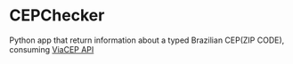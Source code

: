 # CEPChecker

Python app that return information about a typed Brazilian CEP(ZIP CODE), consuming [ViaCEP API](http://viacep.com.br)
